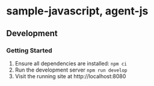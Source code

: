 # sample-javascript, agent-js

## Development

### Getting Started

1. Ensure all dependencies are installed: `npm ci`
2. Run the development server `npm run develop`
3. Visit the running site at http://localhost:8080

